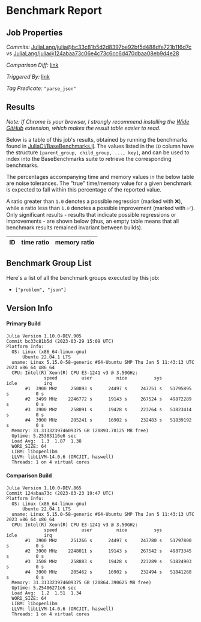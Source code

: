 # Benchmark Report

## Job Properties

*Commits:* [JuliaLang/julia@bc33c81b5d2d8397be92bf5d488dfe721b116d7c](https://github.com/JuliaLang/julia/commit/bc33c81b5d2d8397be92bf5d488dfe721b116d7c) vs [JuliaLang/julia@124abaa73c06e4c73c6cc6d470dbaa08eb9d4e28](https://github.com/JuliaLang/julia/commit/124abaa73c06e4c73c6cc6d470dbaa08eb9d4e28)

*Comparison Diff:* [link](https://github.com/JuliaLang/julia/compare/124abaa73c06e4c73c6cc6d470dbaa08eb9d4e28..bc33c81b5d2d8397be92bf5d488dfe721b116d7c)

*Triggered By:* [link](https://github.com/JuliaLang/julia/commit/bc33c81b5d2d8397be92bf5d488dfe721b116d7c#commitcomment-107489052)

*Tag Predicate:* `"parse_json"`

## Results

*Note: If Chrome is your browser, I strongly recommend installing the [Wide GitHub](https://chrome.google.com/webstore/detail/wide-github/kaalofacklcidaampbokdplbklpeldpj?hl=en)
extension, which makes the result table easier to read.*

Below is a table of this job's results, obtained by running the benchmarks found in
[JuliaCI/BaseBenchmarks.jl](https://github.com/JuliaCI/BaseBenchmarks.jl). The values
listed in the `ID` column have the structure `[parent_group, child_group, ..., key]`,
and can be used to index into the BaseBenchmarks suite to retrieve the corresponding
benchmarks.

The percentages accompanying time and memory values in the below table are noise tolerances. The "true"
time/memory value for a given benchmark is expected to fall within this percentage of the reported value.

A ratio greater than `1.0` denotes a possible regression (marked with :x:), while a ratio less
than `1.0` denotes a possible improvement (marked with :white_check_mark:). Only significant results - results
that indicate possible regressions or improvements - are shown below (thus, an empty table means that all
benchmark results remained invariant between builds).

| ID | time ratio | memory ratio |
|----|------------|--------------|

## Benchmark Group List

Here's a list of all the benchmark groups executed by this job:

- `["problem", "json"]`

## Version Info

#### Primary Build

```
Julia Version 1.10.0-DEV.905
Commit bc33c81b5d (2023-03-29 15:09 UTC)
Platform Info:
  OS: Linux (x86_64-linux-gnu)
      Ubuntu 22.04.1 LTS
  uname: Linux 5.15.0-58-generic #64-Ubuntu SMP Thu Jan 5 11:43:13 UTC 2023 x86_64 x86_64
  CPU: Intel(R) Xeon(R) CPU E3-1241 v3 @ 3.50GHz: 
              speed         user         nice          sys         idle          irq
       #1  3900 MHz     250893 s      24497 s     247751 s   51795895 s          0 s
       #2  3499 MHz    2246772 s      19143 s     267524 s   49872289 s          0 s
       #3  3900 MHz     258091 s      19428 s     223264 s   51823414 s          0 s
       #4  3900 MHz     205241 s      16902 s     232483 s   51839192 s          0 s
  Memory: 31.313323974609375 GB (20893.78125 MB free)
  Uptime: 5.25383116e6 sec
  Load Avg:  1.3  1.87  1.38
  WORD_SIZE: 64
  LIBM: libopenlibm
  LLVM: libLLVM-14.0.6 (ORCJIT, haswell)
  Threads: 1 on 4 virtual cores

```

#### Comparison Build

```
Julia Version 1.10.0-DEV.865
Commit 124abaa73c (2023-03-23 19:47 UTC)
Platform Info:
  OS: Linux (x86_64-linux-gnu)
      Ubuntu 22.04.1 LTS
  uname: Linux 5.15.0-58-generic #64-Ubuntu SMP Thu Jan 5 11:43:13 UTC 2023 x86_64 x86_64
  CPU: Intel(R) Xeon(R) CPU E3-1241 v3 @ 3.50GHz: 
              speed         user         nice          sys         idle          irq
       #1  3900 MHz     251266 s      24497 s     247780 s   51797800 s          0 s
       #2  3900 MHz    2248011 s      19143 s     267542 s   49873345 s          0 s
       #3  3508 MHz     258883 s      19428 s     223289 s   51824903 s          0 s
       #4  3900 MHz     205462 s      16902 s     232494 s   51841268 s          0 s
  Memory: 31.313323974609375 GB (20864.390625 MB free)
  Uptime: 5.25406271e6 sec
  Load Avg:  1.2  1.51  1.34
  WORD_SIZE: 64
  LIBM: libopenlibm
  LLVM: libLLVM-14.0.6 (ORCJIT, haswell)
  Threads: 1 on 4 virtual cores

```
